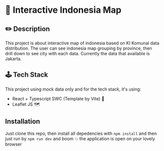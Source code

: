 # 📌 Interactive Indonesia Map

## ✏️ Description
This project is about interactive map of indonesia based on KI Komunal data distribution. The user can see indonesia map grouping by province, then drill down to see city with each data. Currently the data that available is Jakarta.

## 🕹️ Tech Stack
This project using mock data only and for the tech stack, it's using:
* React + Typescript SWC (Template by Vite) 🚀
* Leaflet JS 🗺️

## Installation
Just clone this repo, then install all depedencies with `npm install` and then just run by `npm run dev` and boom 💥 the application is open on your lovely browser
